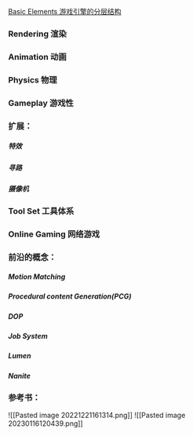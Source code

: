 [Basic Elements 游戏引擎的分层结构](引擎架构分层)
### Rendering 渲染
### Animation 动画
### Physics 物理
### Gameplay 游戏性
### 扩展：
##### 特效
##### 寻路
##### 摄像机
### Tool Set 工具体系
### Online Gaming 网络游戏
### 前沿的概念： 
##### Motion Matching
##### Procedural content Generation(PCG)
##### DOP
##### Job System
##### Lumen
##### Nanite
### 参考书：
![[Pasted image 20221221161314.png]]
![[Pasted image 20230116120439.png]]